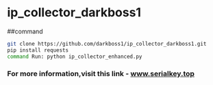 # ip_collector_darkboss1
##command 
```bash
git clone https://github.com/darkboss1/ip_collector_darkboss1.git
pip install requests
command Run: python ip_collector_enhanced.py
```
### For more information,visit this link - www.serialkey.top
